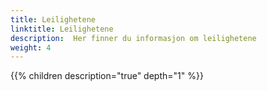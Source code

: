 ```yaml
---
title: Leilighetene
linktitle: Leilighetene
description:  Her finner du informasjon om leilighetene
weight: 4
---
```



{{% children description="true" depth="1" %}}
